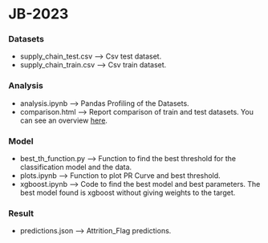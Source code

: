 # JB-2023

### Datasets
- supply_chain_test.csv --> Csv test dataset.
- supply_chain_train.csv --> Csv train dataset.

### Analysis
- analysis.ipynb --> Pandas Profiling of the Datasets.
- comparison.html --> Report comparison of train and test datasets. You can see an overview [here](https://htmlpreview.github.io/?https://github.com/XavierQuerol/JB-2023/blob/main/comparison.html).
      
### Model
- best_th_function.py --> Function to find the best threshold for the classification model and the data.
- plots.ipynb --> Function to plot PR Curve and best threshold.
- xgboost.ipynb --> Code to find the best model and best parameters. The best model found is xgboost without giving weights to the target.

### Result
- predictions.json --> Attrition_Flag predictions.


